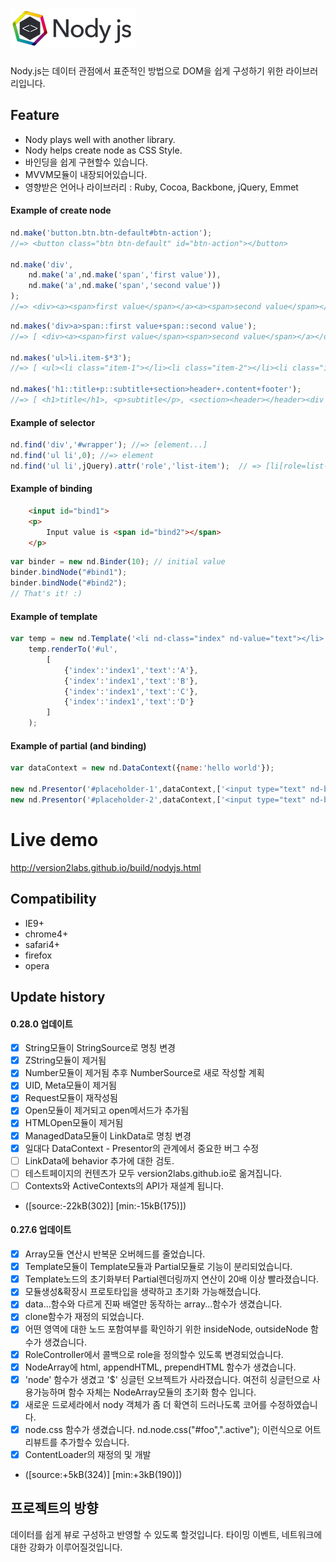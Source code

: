 ![Nody.js](/logo/nodyjs-small.png)
==================================
Nody.js는 데이터 관점에서 표준적인 방법으로 DOM을 쉽게 구성하기 위한 라이브러리입니다. 

## Feature #
  - Nody plays well with another library.
  - Nody helps create node as CSS Style.
  - 바인딩을 쉽게 구현할수 있습니다.
  - MVVM모듈이 내장되어있습니다.
  - 영향받은 언어나 라이브러리 : Ruby, Cocoa, Backbone, jQuery, Emmet

#### Example of create node
```javascript
nd.make('button.btn.btn-default#btn-action');
//=> <button class="btn btn-default" id="btn-action"></button>

nd.make('div',
	nd.make('a',nd.make('span','first value')),
	nd.make('a',nd.make('span','second value'))
);
//=> <div><a><span>first value</span></a><a><span>second value</span></a></div>
```
```javascript
nd.makes('div>a>span::first value+span::second value');
//=> [ <div><a><span>first value</span><span>second value</span></a></div> ]

nd.makes('ul>li.item-$*3');
//=> [ <ul><li class="item-1"></li><li class="item-2"></li><li class="item-3"></li></ul> ]

nd.makes('h1::title+p::subtitle+section>header+.content+footer');
//=> [ <h1>title</h1>, <p>subtitle</p>, <section><header></header><div class="content"></div><footer></footer></section> ]
```


#### Example of selector
```javascript
nd.find('div','#wrapper'); //=> [element...]
nd.find('ul li',0); //=> element
nd.find('ul li',jQuery).attr('role','list-item');  // => [li[role=list-item]]
```

#### Example of binding
```html
	<input id="bind1">
	<p>
		Input value is <span id="bind2"></span>
	</p>
```
```javascript
var binder = new nd.Binder(10); // initial value
binder.bindNode("#bind1");
binder.bindNode("#bind2");
// That's it! :)
```

#### Example of template
```javascript
var temp = new nd.Template('<li nd-class="index" nd-value="text"></li>');
	temp.renderTo('#ul',
		[
			{'index':'index1','text':'A'},
			{'index':'index1','text':'B'},
			{'index':'index1','text':'C'},
			{'index':'index1','text':'D'}
		]
	);
```

#### Example of partial (and binding)
```javascript
var dataContext = new nd.DataContext({name:'hello world'});

new nd.Presentor('#placeholder-1',dataContext,['<input type="text" nd-bind="name">'],true);
new nd.Presentor('#placeholder-2',dataContext,['<input type="text" nd-bind="name">'],true);
```

# Live demo #
<a href="http://version2labs.github.io/build/nodyjs.html">http://version2labs.github.io/build/nodyjs.html</a>

## Compatibility #
  - IE9+
  - chrome4+
  - safari4+
  - firefox
  - opera
  
  
## Update history #

#### 0.28.0 업데이트
  - [x] String모듈이 StringSource로 명칭 변경
  - [x] ZString모듈이 제거됨
  - [x] Number모듈이 제거됨 추후 NumberSource로 새로 작성할 계획
  - [x] UID, Meta모듈이 제거됨
  - [x] Request모듈이 재작성됨
  - [x] Open모듈이 제거되고 open메서드가 추가됨
  - [x] HTMLOpen모듈이 제거됨
  - [x] ManagedData모듈이 LinkData로 명칭 변경
  - [x] 일대다 DataContext - Presentor의 관계에서 중요한 버그 수정
  - [ ] LinkData에 behavior 추가에 대한 검토.
  - [ ] 테스트페이지의 컨텐츠가 모두 version2labs.github.io로 옮겨집니다.
  - [ ] Contexts와 ActiveContexts의 API가 재설계 됩니다.
  - (\[source:-22kB(302)\] \[min:-15kB(175)\])
  
#### 0.27.6 업데이트
  - [x] Array모듈 연산시 반복문 오버헤드를 줄었습니다.
  - [x] Template모듈이 Template모듈과 Partial모듈로 기능이 분리되었습니다. 
  - [x] Template노드의 초기화부터 Partial렌더링까지 연산이 20배 이상 빨라졌습니다.
  - [x] 모듈생성&확장시 프로토타입을 생략하고 초기화 가능해졌습니다.
  - [x] data...함수와 다르게 진짜 배열만 동작하는 array...함수가 생겼습니다.
  - [x] clone함수가 재정의 되었습니다.
  - [x] 어떤 영역에 대한 노드 포함여부를 확인하기 위한 insideNode, outsideNode 함수가 생겼습니다.
  - [x] RoleController에서 콜백으로 role을 정의할수 있도록 변경되었습니다.
  - [x] NodeArray에 html, appendHTML, prependHTML 함수가 생겼습니다.
  - [x] 'node' 함수가 생겼고 '$' 싱글턴 오브젝트가 사라졌습니다. 여전히 싱글턴으로 사용가능하며 함수 자체는 NodeArray모듈의 초기화 함수 입니다.
  - [x] 새로운 드로세라에서 nody 객체가 좀 더 확연히 드러나도록 코어를 수정하였습니다.
  - [x] node.css 함수가 생겼습니다. nd.node.css("#foo",".active"); 이런식으로 어트리뷰트를 추가할수 있습니다.
  - [x] ContentLoader의 재정의 및 개발
  - (\[source:+5kB(324)\] \[min:+3kB(190)\])

  
## 프로젝트의 방향 #
데이터를 쉽게 뷰로 구성하고 반영할 수 있도록 할것입니다.
타이밍 이벤트, 네트워크에 대한 강화가 이루어질것입니다.
